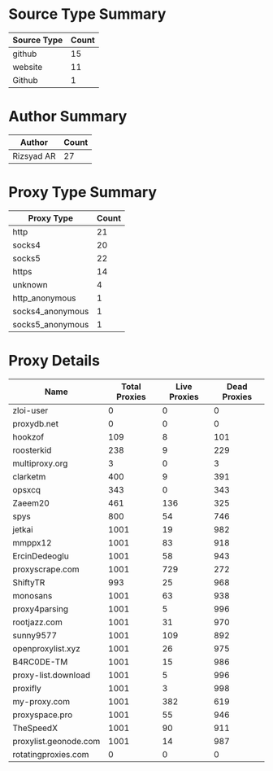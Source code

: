 # Source Type Summary

| Source Type | Count |
|-------------|-------|
| github | 15 |
| website | 11 |
| Github | 1 |


# Author Summary

| Author | Count |
|--------|-------|
| Rizsyad AR | 27 |


# Proxy Type Summary

| Proxy Type | Count |
|------------|-------|
| http | 21 |
| socks4 | 20 |
| socks5 | 22 |
| https | 14 |
| unknown | 4 |
| http_anonymous | 1 |
| socks4_anonymous | 1 |
| socks5_anonymous | 1 |


# Proxy Details

| Name | Total Proxies | Live Proxies | Dead Proxies |
|------|---------------|--------------|---------------|
| zloi-user | 0 | 0 | 0 |
| proxydb.net | 0 | 0 | 0 |
| hookzof | 109 | 8 | 101 |
| roosterkid | 238 | 9 | 229 |
| multiproxy.org | 3 | 0 | 3 |
| clarketm | 400 | 9 | 391 |
| opsxcq | 343 | 0 | 343 |
| Zaeem20 | 461 | 136 | 325 |
| spys | 800 | 54 | 746 |
| jetkai | 1001 | 19 | 982 |
| mmppx12 | 1001 | 83 | 918 |
| ErcinDedeoglu | 1001 | 58 | 943 |
| proxyscrape.com | 1001 | 729 | 272 |
| ShiftyTR | 993 | 25 | 968 |
| monosans | 1001 | 63 | 938 |
| proxy4parsing | 1001 | 5 | 996 |
| rootjazz.com | 1001 | 31 | 970 |
| sunny9577 | 1001 | 109 | 892 |
| openproxylist.xyz | 1001 | 26 | 975 |
| B4RC0DE-TM | 1001 | 15 | 986 |
| proxy-list.download | 1001 | 5 | 996 |
| proxifly | 1001 | 3 | 998 |
| my-proxy.com | 1001 | 382 | 619 |
| proxyspace.pro | 1001 | 55 | 946 |
| TheSpeedX | 1001 | 90 | 911 |
| proxylist.geonode.com | 1001 | 14 | 987 |
| rotatingproxies.com | 0 | 0 | 0 |
